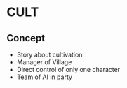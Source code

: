 # CULT

## Concept
- Story about cultivation
- Manager of Village
- Direct control of only one character
- Team of AI in party